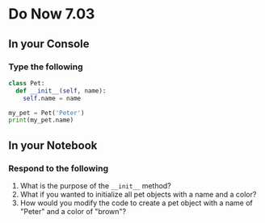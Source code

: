 # Do Now 7.03

## In your Console

### Type the following

```python
class Pet:
  def __init__(self, name):
    self.name = name

my_pet = Pet('Peter')
print(my_pet.name)
```

## In your Notebook

### Respond to the following

1. What is the purpose of the `__init__` method?
2. What if you wanted to initialize all pet objects with a name and a color?
3. How would you modify the code to create a pet object with a name of "Peter" and a color of "brown"?
